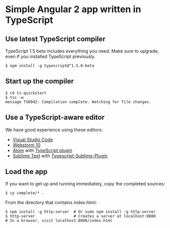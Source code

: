 # Simple Angular 2 app written in TypeScript

## Use latest TypeScript compiler
TypeScript 1.5 beta includes everything you need. Make sure to upgrade, even if you installed TypeScript previously.

    $ npm install -g typescript@^1.5.0-beta

## Start up the compiler

    $ cd ts-quickstart
    $ tsc -w
    message TS6042: Compilation complete. Watching for file changes.

## Use a TypeScript-aware editor
We have good experience using these editors:

* [Visual Studio Code](https://code.visualstudio.com/)
* [Webstorm 10](https://www.jetbrains.com/webstorm/download/)
* [Atom](https://atom.io/) with [TypeScript plugin](https://atom.io/packages/atom-typescript)
* [Sublime Text](http://www.sublimetext.com/3) with [Typescript-Sublime-Plugin](https://github.com/Microsoft/Typescript-Sublime-plugin#installation)

## Load the app
If you want to get up and running immediately, copy the completed sources:

    $ cp complete/* .

From the directory that contains index.html:

    $ npm install -g http-server  # Or sudo npm install -g http-server
    $ http-server                 # Creates a server at localhost:8080
    # In a browser, visit localhost:8080/index.html
